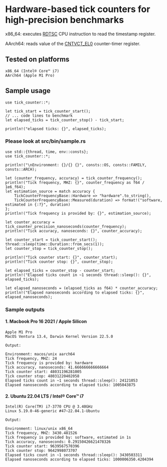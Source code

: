 # Hardware-based tick counters for high-precision benchmarks

x86_64: executes [RDTSC](https://www.intel.com/content/dam/www/public/us/en/documents/white-papers/ia-32-ia-64-benchmark-code-execution-paper.pdf) CPU instruction to read the timestamp register.

AArch64: reads value of the [CNTVCT_EL0](https://developer.arm.com/documentation/ddi0595/2021-12/AArch64-Registers/CNTVCT-EL0--Counter-timer-Virtual-Count-register) counter-timer register.

## Tested on platforms

    x86_64 (Intel® Core™ i7)
    AArch64 (Apple M1 Pro)

## Sample usage

    use tick_counter::*;

    let tick_start = tick_counter_start();
    // ... code lines to benchmark
    let elapsed_ticks = tick_counter_stop() - tick_start;
    
    println!("elapsed ticks: {}", elapsed_ticks);

### Please look at src/bin/sample.rs

    use std::{thread, time, env::consts};
    use tick_counter::*;

    println!("\nEnvironment: {}/{} {}", consts::OS, consts::FAMILY, consts::ARCH);

    let (counter_frequency, accuracy) = tick_counter_frequency();
    println!("Tick frequency, MHZ: {}", counter_frequency as f64 / 1e6_f64);
    let estimation_source = match accuracy {
        TickCounterFrequencyBase::Hardware => "hardware".to_string(),
        TickCounterFrequencyBase::Measured(duration) => format!("software, estimated in {:?}", duration)
    };
    println!("Tick frequency is provided by: {}", estimation_source);

    let counter_accuracy = tick_counter_precision_nanoseconds(counter_frequency);
    println!("Tick accuracy, nanoseconds: {}", counter_accuracy);

    let counter_start = tick_counter_start();
    thread::sleep(time::Duration::from_secs(1));
    let counter_stop = tick_counter_stop();

    println!("Tick counter start: {}", counter_start);
    println!("Tick counter stop: {}", counter_stop);
    
    let elapsed_ticks = counter_stop - counter_start;
    println!("Elapsed ticks count in ~1 seconds thread::sleep(): {}", elapsed_ticks);

    let elapsed_nanoseconds = (elapsed_ticks as f64) * counter_accuracy;
    println!("Elapsed nanoseconds according to elapsed ticks: {}", elapsed_nanoseconds);

### Sample outputs

#### 1. Macbook Pro 16 2021 / Apple Silicon

    Apple M1 Pro
    MacOS Ventura 13.4, Darwin Kernel Version 22.5.0

    Output:

    Environment: macos/unix aarch64
    Tick frequency, MHZ: 24
    Tick frequency is provided by: hardware
    Tick accuracy, nanoseconds: 41.666666666666664
    Tick counter start: 48031196281005
    Tick counter stop: 48031220402058
    Elapsed ticks count in ~1 seconds thread::sleep(): 24121053
    Elapsed nanoseconds according to elapsed ticks: 1005043875

#### 2. Ubuntu 22.04 LTS / Intel® Core™ i7

    Intel(R) Core(TM) i7-3770 CPU @ 3.40GHz
    Linux 5.19.0-46-generic #47~22.04.1-Ubuntu

    Output:

    Environment: linux/unix x86_64
    Tick frequency, MHZ: 3430.481526
    Tick frequency is provided by: software, estimated in 1s
    Tick accuracy, nanoseconds: 0.29150426621478326
    Tick counter start: 9639567570396
    Tick counter stop: 9642998073707
    Elapsed ticks count in ~1 seconds thread::sleep(): 3430503311
    Elapsed nanoseconds according to elapsed ticks: 1000006350.4204394

